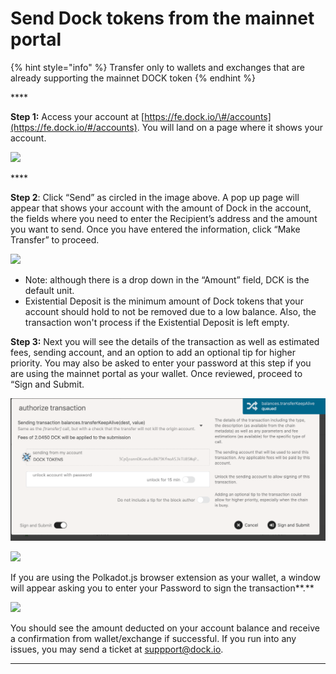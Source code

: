 # Send Dock tokens from the mainnet portal

{% hint style="info" %}
Transfer only to wallets and exchanges that are already supporting the mainnet DOCK token
{% endhint %}

\*\*\*\*

**Step 1:** Access your account at [https://fe.dock.io/\#/accounts](https://fe.dock.io/#/accounts). You will land on a page where it shows your account. 

![](https://lh3.googleusercontent.com/-kRZQRtydAYb1FH85eWVFrk5p3uPz3cFpI_UaOrzlajBRk3m9Vda9tlJAh2AlKt8d7XVn37oxjjOAX2wzxRQyIb8HyiZ78FxdQeRgi9Rn3N3JvpvD-H4c_jjyz0ve8sqrc2ebOAF)

\*\*\*\*

**Step 2**: Click “Send” as circled in the image above. A pop up page will appear that shows your account with the amount of Dock in the account, the fields where you need to enter the Recipient’s address and the amount you want to send. Once you have entered the information, click  “Make Transfer” to proceed.

![](https://lh6.googleusercontent.com/iytDbRdO6C-3zPtNCVf_vihZNNzMcghE9YXWrJcdlfjlxDEQxXI88eypc3iuNjwai1CFi24BkA8KcQmnMoJi-s8u5aXIz0IwGrMXgXwvZ-ey0_DEVLBdqPBfBT3v17B2DeI4-f6Y)

* Note: although there is a drop down in the “Amount” field, DCK is the default unit.
* Existential Deposit  is the minimum amount of Dock tokens that your account should hold to not be removed due to a low balance. Also, the transaction won't process if the Existential Deposit is left empty. 



**Step 3:**  Next you will see the details of the transaction as well as estimated fees, sending account, and an option to add an optional tip for higher priority. You may also be asked to enter your password at this step if you are using the mainnet portal as your wallet. Once reviewed, proceed to “Sign and Submit.

![](../../.gitbook/assets/image-2021-04-02-at-7.55.27-am.png)

![](https://lh4.googleusercontent.com/tpG-ilmEFkiHSLvlIIn61LtYEzkufaL1uNJPb9f14C_N3WtesyUQvQhvVbivy8fDdb3OTewhgSzUYAadFjIUfsFcqSed_xBa8ckMYgwYLdo4lYrP9NBmMVSIz5PBKH1t9JAKgaQ-)



If you are using the Polkadot.js browser extension as your wallet, a window will appear asking you to enter your Password to sign the transaction**.**

![](https://lh6.googleusercontent.com/7k9mBcgTMSXbMxP-pbjJScgi4xx1o7TrialaFlJvP1D587ozRt74Ra0UvC3OldL7q2xMtBebAkI5VcyhbN-FZh7XlsgSSdj8ykPbAsY-Wriy3c4A1Ci1KXptqwt_y2hDtP0OgweK)



You should see the amount deducted on your account balance and receive a confirmation from wallet/exchange if successful. If you run into any issues, you may send a ticket at [suppport@dock.io](mailto:suppport@dock.io).   
  
  
****

